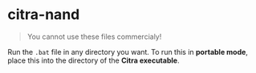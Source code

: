 # citra-nand

> You cannot use these files commercialy!

Run the `.bat` file in any directory you want. To run this in **portable mode**, place this into the directory of the **Citra executable**.
